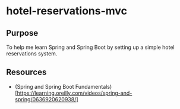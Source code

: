 # hotel-reservations-mvc

## Purpose

To help me learn Spring and Spring Boot by setting up a simple hotel reservations system.

## Resources

- (Spring and Spring Boot Fundamentals)[https://learning.oreilly.com/videos/spring-and-spring/0636920620938/]
